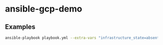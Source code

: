 # ansible-gcp-demo

## Examples

```bash
ansible-playbook playbook.yml --extra-vars "infrastructure_state=absent" -vv && ansible-playbook playbook.yml --extra-vars "infrastructure_state=present" -vv
```
